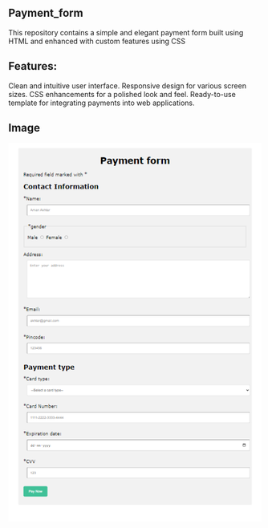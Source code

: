 ## Payment_form
This repository contains a simple and elegant payment form built using HTML and enhanced with custom features using CSS

## Features:

Clean and intuitive user interface.
Responsive design for various screen sizes.
CSS enhancements for a polished look and feel.
Ready-to-use template for integrating payments into web applications.

## Image

![Image](https://github.com/alfiyafatima09/Payment_form/blob/main/payment-form.png)
